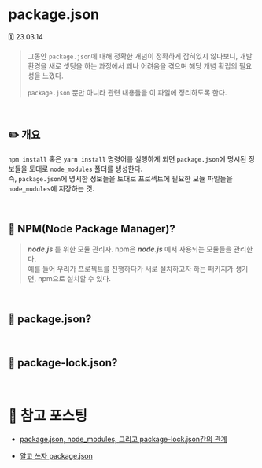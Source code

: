 # package.json

🗓 23.03.14

> 그동안 `package.json`에 대해 정확한 개념이 정확하게 잡혀있지 않다보니, 개발 환경을 새로 셋팅을 하는 과정에서 꽤나 어려움을 겪으며 해당 개념 확립의 필요성을 느꼈다.
>
> `package.json` 뿐만 아니라 관련 내용들을 이 파일에 정리하도록 한다.

<br>

## ✏️ 개요

`npm install` 혹은 `yarn install` 명령어를 실행하게 되면 `package.json`에 명시된 정보들을 토대로 `node_modules` 폴더를 생성한다.  
즉, `package.json`에 명시한 정보들을 토대로 프로젝트에 필요한 모듈 파일들을 `node_mudules`에 저장하는 것.

<br>

## 📝 NPM(Node Package Manager)?

> _**node.js**_ 를 위한 모듈 관리자. npm은 **_node.js_** 에서 사용되는 모듈들을 관리한다.  
> 예를 들어 우리가 프로젝트를 진행하다가 새로 설치하고자 하는 패키지가 생기면, npm으로 설치할 수 있다.

<br>

## 📝 package.json?

<br>

## 📝 package-lock.json?

<br>

# 📖 참고 포스팅

- [package.json, node_modules, 그리고 package-lock.json간의 관계](https://cheonmro.github.io/2018/12/23/package-json/)

- [알고 쓰자 package.json](https://hoya-kim.github.io/2021/09/14/package-json/)
